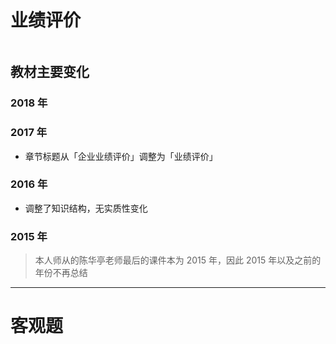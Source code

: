 # 业绩评价
> 

![]()

## 教材主要变化
### 2018 年
### 2017 年
- 章节标题从「企业业绩评价」调整为「业绩评价」
### 2016 年
- 调整了知识结构，无实质性变化
### 2015 年
> 本人师从的陈华亭老师最后的课件本为 2015 年，因此 2015 年以及之前的年份不再总结

---- 
# 客观题
## 


